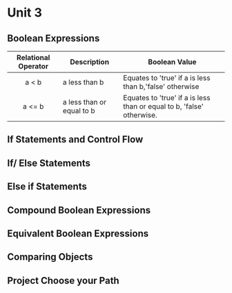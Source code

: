 # Unit 3

## Boolean Expressions

| Relational Operator | Description | Boolean Value |
| :-----------------: | ----------- | ------------- |
| a < b | a less than b | Equates to 'true' if a is less than b,'false' otherwise |
| a <= b | a less than or equal to b | Equates to 'true' if a is less than or equal to b, 'false' otherwise. |

## If Statements and Control Flow

## If/ Else Statements

## Else if Statements

## Compound Boolean Expressions

## Equivalent Boolean Expressions

## Comparing Objects

## Project Choose your Path

